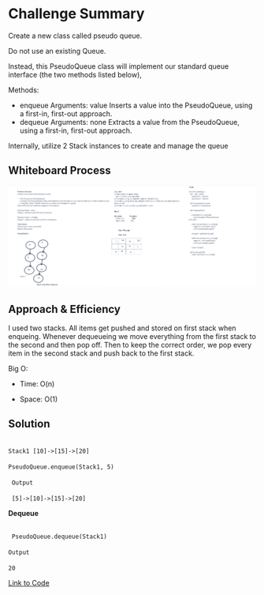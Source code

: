 # Challenge Summary

Create a new class called pseudo queue.

Do not use an existing Queue.

Instead, this PseudoQueue class will implement our standard queue interface (the two methods listed below),

Methods:

* enqueue
        Arguments: value
        Inserts a value into the PseudoQueue, using a first-in, first-out approach.
* dequeue
        Arguments: none
        Extracts a value from the PseudoQueue, using a first-in, first-out approach.

Internally, utilize 2 Stack instances to create and manage the queue


## Whiteboard Process

![stack_queue_pseudo](/python/docs/stack_queue_pseudo/stack_queue_pseudo.png)

## Approach & Efficiency

I used two stacks. All items get pushed and stored on first stack when enqueing. Whenever dequeueing we move everything from the first stack to the second and then pop off. Then to keep the correct order, we pop every item in the second stack and push back to the first stack.

Big O:

* Time: O(n)

* Space: O(1)

## Solution

```

Stack1 [10]->[15]->[20]

PseudoQueue.enqueue(Stack1, 5)

 Output

 [5]->[10]->[15]->[20]

 ```

 **Dequeue**

```

 PseudoQueue.dequeue(Stack1)

Output

20
```
[Link to Code](/python/code_challenges/stack_queue_pseudo.py)
